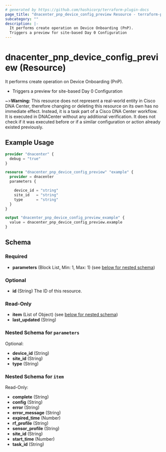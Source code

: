 ```yaml
---
# generated by https://github.com/hashicorp/terraform-plugin-docs
page_title: "dnacenter_pnp_device_config_preview Resource - terraform-provider-dnacenter"
subcategory: ""
description: |-
  It performs create operation on Device Onboarding (PnP).
  Triggers a preview for site-based Day 0 Configuration
---
```


# dnacenter_pnp_device_config_preview (Resource)

It performs create operation on Device Onboarding (PnP).

- Triggers a preview for site-based Day 0 Configuration

~>**Warning:**
This resource does not represent a real-world entity in Cisco DNA Center, therefore changing or deleting this resource on its own has no immediate effect.
Instead, it is a task part of a Cisco DNA Center workflow. It is executed in DNACenter without any additional verification. It does not check if it was executed before or if a similar configuration or action already existed previously.

## Example Usage

```terraform
provider "dnacenter" {
  debug = "true"
}

resource "dnacenter_pnp_device_config_preview" "example" {
  provider = dnacenter
  parameters {

    device_id = "string"
    site_id   = "string"
    type      = "string"
  }
}

output "dnacenter_pnp_device_config_preview_example" {
  value = dnacenter_pnp_device_config_preview.example
}
```

<!-- schema generated by tfplugindocs -->
## Schema

### Required

- **parameters** (Block List, Min: 1, Max: 1) (see [below for nested schema](#nestedblock--parameters))

### Optional

- **id** (String) The ID of this resource.

### Read-Only

- **item** (List of Object) (see [below for nested schema](#nestedatt--item))
- **last_updated** (String)

<a id="nestedblock--parameters"></a>
### Nested Schema for `parameters`

Optional:

- **device_id** (String)
- **site_id** (String)
- **type** (String)


<a id="nestedatt--item"></a>
### Nested Schema for `item`

Read-Only:

- **complete** (String)
- **config** (String)
- **error** (String)
- **error_message** (String)
- **expired_time** (Number)
- **rf_profile** (String)
- **sensor_profile** (String)
- **site_id** (String)
- **start_time** (Number)
- **task_id** (String)



